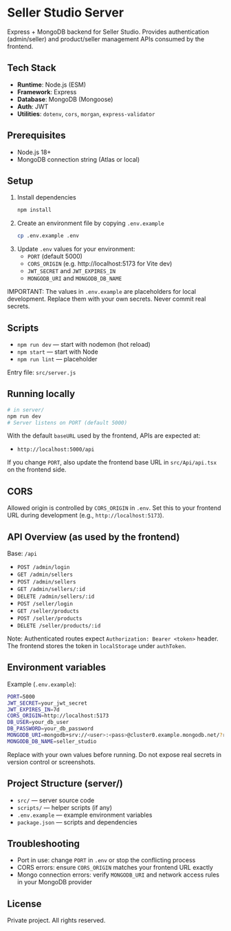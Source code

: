  # Seller Studio Server

 Express + MongoDB backend for Seller Studio. Provides authentication (admin/seller) and product/seller management APIs consumed by the frontend.

 ## Tech Stack
 - **Runtime**: Node.js (ESM)
 - **Framework**: Express
 - **Database**: MongoDB (Mongoose)
 - **Auth**: JWT
 - **Utilities**: `dotenv`, `cors`, `morgan`, `express-validator`

 ## Prerequisites
 - Node.js 18+
 - MongoDB connection string (Atlas or local)

 ## Setup
 1. Install dependencies
    ```bash
    npm install
    ```
 2. Create an environment file by copying `.env.example`
    ```bash
    cp .env.example .env
    ```
 3. Update `.env` values for your environment:
    - `PORT` (default 5000)
    - `CORS_ORIGIN` (e.g. http://localhost:5173 for Vite dev)
    - `JWT_SECRET` and `JWT_EXPIRES_IN`
    - `MONGODB_URI` and `MONGODB_DB_NAME`

 IMPORTANT: The values in `.env.example` are placeholders for local development. Replace them with your own secrets. Never commit real secrets.

 ## Scripts
 - `npm run dev` — start with nodemon (hot reload)
 - `npm start` — start with Node
 - `npm run lint` — placeholder

 Entry file: `src/server.js`

 ## Running locally
 ```bash
 # in server/
 npm run dev
 # Server listens on PORT (default 5000)
 ```

 With the default `baseURL` used by the frontend, APIs are expected at:
 - `http://localhost:5000/api`

 If you change `PORT`, also update the frontend base URL in `src/Api/api.tsx` on the frontend side.

 ## CORS
 Allowed origin is controlled by `CORS_ORIGIN` in `.env`. Set this to your frontend URL during development (e.g., `http://localhost:5173`).

 ## API Overview (as used by the frontend)
 Base: `/api`
 - `POST /admin/login`
 - `GET /admin/sellers`
 - `POST /admin/sellers`
 - `GET /admin/sellers/:id`
 - `DELETE /admin/sellers/:id`
 - `POST /seller/login`
 - `GET /seller/products`
 - `POST /seller/products`
 - `DELETE /seller/products/:id`

 Note: Authenticated routes expect `Authorization: Bearer <token>` header. The frontend stores the token in `localStorage` under `authToken`.

 ## Environment variables
 Example (`.env.example`):
 ```bash
 PORT=5000
 JWT_SECRET=your_jwt_secret
 JWT_EXPIRES_IN=7d
 CORS_ORIGIN=http://localhost:5173
 DB_USER=your_db_user
 DB_PASSWORD=your_db_password
 MONGODB_URI=mongodb+srv://<user>:<pass>@cluster0.example.mongodb.net/?retryWrites=true&w=majority
 MONGODB_DB_NAME=seller_studio
 ```

 Replace with your own values before running. Do not expose real secrets in version control or screenshots.

 ## Project Structure (server/)
 - `src/` — server source code
 - `scripts/` — helper scripts (if any)
 - `.env.example` — example environment variables
 - `package.json` — scripts and dependencies

 ## Troubleshooting
 - Port in use: change `PORT` in `.env` or stop the conflicting process
 - CORS errors: ensure `CORS_ORIGIN` matches your frontend URL exactly
 - Mongo connection errors: verify `MONGODB_URI` and network access rules in your MongoDB provider

 ## License
 Private project. All rights reserved.

